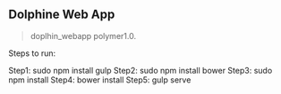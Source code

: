 
## Dolphine Web App

> doplhin_webapp polymer1.0.


Steps to run:

Step1:  sudo npm install gulp
Step2: sudo npm install bower
Step3: sudo npm install
Step4:      bower install
Step5: gulp serve


